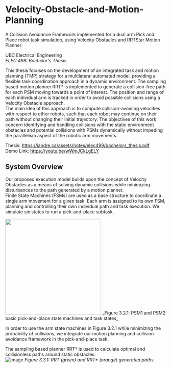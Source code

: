 # Velocity-Obstacle-and-Motion-Planning
A Collision Avoidance Framework implemented for a dual arm Pick and Place robot task simulation, using Velocity Obstacles and RRTStar Motion Planner.  
  
UBC Electrical Engineering  
_ELEC 499: Bachelor's Thesis_  

This thesis focuses on the development of an integrated task and motion planning (TMP) strategy for a multilateral automated model, providing a flexible task coordination approach in a dynamic environment. The sampling based motion planner RRT* is implemented to generate a collision-free path for each PSM moving towards a point of interest. The position and range of each individual arm is tracked in order to avoid possible collisions using a Velocity Obstacle approach.  
The main idea of this approach is to compute collision-avoiding velocities with respect to other robots, such that each robot may continue on their path without changing their initial trajectory. The objectives of this work concern identifying and handling collisions with the static environment obstacles and potential collisions with PSMs dynamically without impeding the parallelism aspect of the robotic arm movements.  

Thesis: https://iandre.ca/assets/notes/elec499/bachelors_thesis.pdf  
Demo Link: https://youtu.be/wWmJCkLgELY

## System Overview  
Our proposed execution model builds upon the concept of Velocity Obstacles as a means of solving dynamic collisions while minimizing disturbances to the path generated by a motion planner.  
Finite State Machines (FSMs) are used as a base structure to coordinate a single arm movement for a given task. Each arm is assigned to its own FSM, planning and controlling their own individual path and task execution. We simulate six states to run a pick-and-place subtask.  

<img src="https://user-images.githubusercontent.com/40010108/159352321-4b5555f5-8fee-47c1-80e1-4401d996a548.png" height="300">
_Figure 3.2.1: PSM1 and PSM2 basic pick-and-place state machines and task states_  

In order to use the arm state machines in Figure 3.2.1 while minimizing the probability of collisions, we integrate our motion planning and collision avoidance framework in the pick-and-place task.  

The sampling based planner RRT* is used to calculate optimal and collisionless paths around static obstacles.  
![image](https://user-images.githubusercontent.com/40010108/159352570-142eb605-5933-46d6-9d9a-1114037be166.png)
_Figure 3.3.1: RRT (green) and RRT* (orange) generated paths._  
